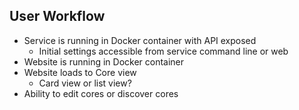 User Workflow
---
* Service is running in Docker container with API exposed
  * Initial settings accessible from service command line or web
* Website is running in Docker container
* Website loads to Core view
  * Card view or list view?
* Ability to edit cores or discover cores
